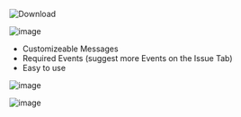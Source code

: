 ![Download](https://user-images.githubusercontent.com/77451272/209478147-55cadebd-56cf-4718-b705-1ccb5460016d.png)

![image](https://user-images.githubusercontent.com/77451272/209478182-507613b0-9975-4efc-924a-12aac9a11bba.png)

- Customizeable Messages
- Required Events (suggest more Events on the Issue Tab)
- Easy to use

![image](https://user-images.githubusercontent.com/77451272/209478174-abb418e3-71d0-4c7b-8032-c733a7851ebc.png)

![image](https://user-images.githubusercontent.com/77451272/209478021-eae07ff3-cf2a-41b3-9e5b-b7b8c3ba4865.png)
